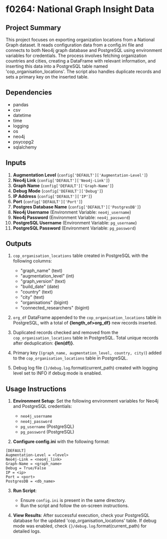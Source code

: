 # f0264: National Graph Insight Data

## Project Summary

This project focuses on exporting organization locations from a National Graph dataset. It reads configuration data from a config.ini file and connects to both Neo4j graph database and PostgreSQL using environment variables for credentials. The process involves fetching organization countries and cities, creating a DataFrame with relevant information, and inserting this data into a PostgreSQL table named 'cop_organisation_locations'. The script also handles duplicate records and sets a primary key on the inserted table.

## Dependencies

- pandas
- csv
- datetime
- time
- logging
- os
- neo4j
- psycopg2
- sqlalchemy

## Inputs

1. **Augmentation Level** (`config['DEFAULT']['Augmentation-Level']`)
2. **Neo4j Link** (`config['DEFAULT']['Neo4j-Link']`)
3. **Graph Name** (`config['DEFAULT']['Graph-Name']`)
4. **Debug Mode** (`config['DEFAULT']['Debug']`)
5. **IP Address** (`config['DEFAULT']['IP']`)
6. **Port** (`config['DEFAULT']['Port']`)
7. **Postgres Database Name** (`config['DEFAULT']['PostgresDB']`)
8. **Neo4j Username** (Environment Variable: `neo4j_username`)
9. **Neo4j Password** (Environment Variable: `neo4j_password`)
10. **PostgreSQL Username** (Environment Variable: `pg_username`)
11. **PostgreSQL Password** (Environment Variable: `pg_password`)

## Outputs

1. `cop_organisation_locations` table created in PostgreSQL with the following columns:
   - "graph_name" (text)
   - "augmentation_level" (int)
   - "graph_version" (text)
   - "build_date" (date)
   - "country" (text)
   - "city" (text)
   - "organisations" (bigint)
   - "connected_researchers" (bigint)

2. `org_df` DataFrame appended to the `cop_organisation_locations` table in PostgreSQL, with a total of **{length_of>org_df}** new records inserted.

3. Duplicated records checked and removed from the `cop_organisation_locations` table in PostgreSQL. Total unique records after deduplication: **{len(df)}**.

4. Primary key (`(graph_name, augmentation_level, country, city)`) added to the `cop_organisation_locations` table in PostgreSQL.

5. Debug log file `{}/debug.log`.format(current_path) created with logging level set to INFO if debug mode is enabled.

## Usage Instructions

1. **Environment Setup**: Set the following environment variables for Neo4j and PostgreSQL credentials:
   - `neo4j_username`
   - `neo4j_password`
   - `pg_username` (PostgreSQL)
   - `pg_password` (PostgreSQL)

2. **Configure config.ini** with the following format:

```
[DEFAULT]
Augmentation-Level = <level>
Neo4j-Link = <neo4j_link>
Graph-Name = <graph_name>
Debug = True/False
IP = <ip>
Port = <port>
PostgresDB = <db_name>
```

3. **Run Script**:
   - Ensure `config.ini` is present in the same directory.
   - Run the script and follow the on-screen instructions.

4. **View Results**: After successful execution, check your PostgreSQL database for the updated 'cop_organisation_locations' table. If debug mode was enabled, check `{}/debug.log`.format(current_path) for detailed logs.
```